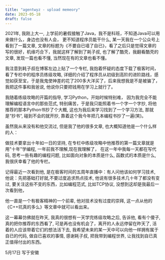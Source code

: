 ```yaml
---
title: "agentwyz - upload memeory"
date: 2023-05-18 
draft: false
---
```


2021年, 我刚上大一, 上学前的暑假接触了Java，我不是科班，不知道Java可以用来做什么，身边也没有人会， 更不知道程序员能干什么, 某一天我在一个公众号上看到了一篇文章, 文章的标题为《不要自已墙了自已》，看了之后只是觉得文章的写的很好，机缘巧合下，我就这样了解到了耗子叔, 也了解了酷壳，我翻看酷壳的文章, 发现一篇也看不懂, 当然现在有的文章也看不懂。 

我注意到耗子叔在博客左边上贴了一个专栏, 我抱着怀疑的态度下载了极客时间，看了专栏中的程序员练级攻略, 详细的介绍了程序员从初级到高阶的进阶路线，感觉如获至宝，于是我鬼使神差的花了200多大洋买了，后来我想我是不是被骗了，我把这件事和我爸说, 他说你只要把钱用在学习上就行了。

我随着练级攻略的开篇的指导, 学习Python，开始时候特别难， 因为我完全不能理解编程语言中的那些范式, 特别痛苦，于是我只能照着书一个字一个字抄, 将他推荐的那本Python书抄了个大概,  这也为我后来学习找到了一个学习方法, 那就是“抄书“, 碰到不会的就开抄, 靠着这个我今年把几本编程书抄了一遍(笑)。

虽然我从来没有和他交流过, 但是我了他的很多文章, 也大概知道他是一个什么样的人：

做技术要拿出十年如一日的坚持, 在专栏中练级攻略中他推荐的第一篇文章就是用"十年"学编程, 一年前我不理解,现在我理解了， 在这一年中我每一天都在写代码, 思考一些有趣的编程问题, 比如面向对象的本质是什么, 函数式的本质是什么, 我很庆幸看了他的专栏。

记得最近一次看到他, 是在极客时间的五周年直播中：有人问他该如何学习技术, 他说：先把基础打好就,不要过度追求热点技术, 他说有很多技术几十年了都没有变过, 要关注这些不变的东西，比如编程范式, 比如TCP协议, 没想到这却是我最后一次看到他，

他一直是一个有极客精神的一个前辈, 他对技术没有过度的崇拜, 这一点从他的《C++坑真的多么》等文章中就可以看出来。

这一幕幕仿佛就在昨天, 我真的很想有一天学完练级攻略之后, 告诉他, 看有个傻子, 真的把你推荐的东西看了, 可是再也没有机会了，离开的人永远停留在昨天了, 活着的人应该带着它们的想法活下去, 我希望未来的某一天中可以向他一样拥有属于自已的代码, 做自已喜欢的事情, 感谢耗子叔, 把我带到编程世界, 让我找到自已真正值得付出的东西。

5月17日  写于安徽 
